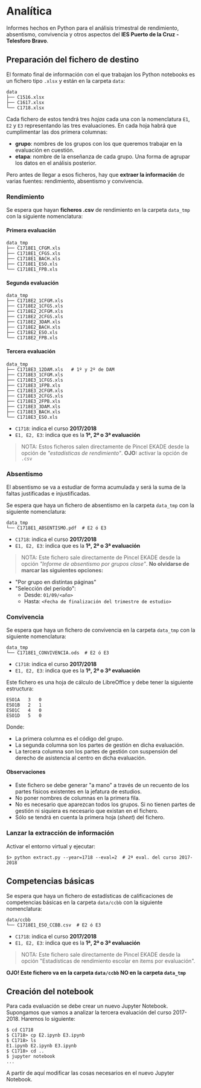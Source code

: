 # Analítica

Informes hechos en Python para el análisis trimestral de rendimiento, absentismo, convivencia y otros aspectos del **IES Puerto de la Cruz - Telesforo Bravo**.

## Preparación del fichero de destino

El formato final de información con el que trabajan los Python notebooks es un fichero tipo `.xlsx` y están en la carpeta `data`:

~~~
data
├── C1516.xlsx
├── C1617.xlsx
└── C1718.xlsx
~~~

Cada fichero de estos tendrá tres *hojas* cada una con la nomenclatura `E1`, `E2` y `E3` representando las tres evaluaciones. En cada hoja habrá que cumplimentar las dos primera columnas:
- **grupo**: nombres de los grupos con los que queremos trabajar en la evaluación en cuestión.
- **etapa**: nombre de la enseñanza de cada grupo. Una forma de agrupar los datos en el análisis posterior.

Pero antes de llegar a esos ficheros, hay que **extraer la información** de varias fuentes: rendimiento, absentismo y convivencia.

### Rendimiento

Se espera que hayan **ficheros .csv** de rendimiento en la carpeta `data_tmp` con la siguiente nomenclatura:

#### Primera evaluación

~~~
data_tmp
├── C1718E1_CFGM.xls
├── C1718E1_CFGS.xls
├── C1718E1_BACH.xls
├── C1718E1_ESO.xls
└── C1718E1_FPB.xls
~~~

#### Segunda evaluación

~~~
data_tmp
├── C1718E2_1CFGM.xls
├── C1718E2_1CFGS.xls
├── C1718E2_2CFGM.xls
├── C1718E2_2CFGS.xls
├── C1718E2_3DAM.xls
├── C1718E2_BACH.xls
├── C1718E2_ESO.xls
└── C1718E2_FPB.xls
~~~

#### Tercera evaluación

~~~
data_tmp
├── C1718E3_12DAM.xls   # 1º y 2º de DAM
├── C1718E3_1CFGM.xls
├── C1718E3_1CFGS.xls
├── C1718E3_1FPB.xls
├── C1718E3_2CFGM.xls
├── C1718E3_2CFGS.xls
├── C1718E3_2FPB.xls
├── C1718E3_3DAM.xls
├── C1718E3_BACH.xls
└── C1718E3_ESO.xls
~~~

- `C1718`: indica el curso **2017/2018**
- `E1, E2, E3`: indica que es la **1ª, 2ª o 3ª evaluación**

> NOTA: Estos ficheros salen directamente de Pincel EKADE desde la opción de *"estadísticas de rendimiento"*. **OJO:** activar la opción de `.csv`

### Absentismo

El absentismo se va a estudiar de forma acumulada y será la suma de la faltas justificadas e injustificadas.

Se espera que haya un fichero de absentismo en la carpeta `data_tmp` con la siguiente nomenclatura:

~~~
data_tmp
└── C1718E1_ABSENTISMO.pdf  # E2 ó E3
~~~

- `C1718`: indica el curso **2017/2018**
- `E1, E2, E3`: indica que es la **1ª, 2ª o 3ª evaluación**

> NOTA: Este fichero sale directamente de Pincel EKADE desde la opción *"Informe de absentismo por grupos clase"*. **No olvidarse de marcar las siguientes opciones:**

- "Por grupo en distintas páginas"
- "Selección del período":
    - Desde: `01/09/<año>`
    - Hasta: `<Fecha de finalización del trimestre de estudio>`

### Convivencia

Se espera que haya un fichero de convivencia en la carpeta `data_tmp` con la siguiente nomenclatura:

~~~
data_tmp
└── C1718E1_CONVIVENCIA.ods  # E2 ó E3
~~~

- `C1718`: indica el curso **2017/2018**
- `E1, E2, E3`: indica que es la **1ª, 2ª o 3ª evaluación**

Este fichero es una hoja de cálculo de LibreOffice y debe tener la siguiente estructura:

~~~
ESO1A   3   0
ESO1B   2   1
ESO1C   4   0
ESO1D   5   0
~~~

Donde:

- La primera columna es el código del grupo.
- La segunda columna son los partes de gestión en dicha evaluación.
- La tercera columna son los partes de gestión con suspensión del derecho de asistencia al centro en dicha evaluación.

#### Observaciones

- Este fichero se debe generar "a mano" a través de un recuento de los partes físicos existentes en la jefatura de estudios.
- No poner nombres de columnas en la primera fila.
- No es necesario que aparezcan todos los grupos. Si no tienen partes de gestión ni siquiera es necesario que existan en el fichero.
- Sólo se tendrá en cuenta la primera hoja (*sheet*) del fichero.

### Lanzar la extracción de información


Activar el entorno virtual y ejecutar:

~~~console
$> python extract.py --year=1718 --eval=2  # 2ª eval. del curso 2017-2018
~~~

## Competencias básicas

Se espera que haya un fichero de estadísticas de calificaciones de competencias básicas en la carpeta `data/ccbb` con la siguiente nomenclatura:

~~~
data/ccbb
└── C1718E1_ESO_CCBB.csv  # E2 ó E3
~~~

- `C1718`: indica el curso **2017/2018**
- `E1, E2, E3`: indica que es la **1ª, 2ª o 3ª evaluación**

> NOTA: Este fichero sale directamente de Pincel EKADE desde la opción "Estadísticas de rendimiento escolar en items por evaluación".

**OJO! Este fichero va en la carpeta `data/ccbb` NO en la carpeta `data_tmp`**

## Creación del notebook

Para cada evaluación se debe crear un nuevo Jupyter Notebook. Supongamos que vamos a analizar la tercera evaluación del curso 2017-2018. Haremos lo siguiente:

~~~console
$ cd C1718
$ C1718> cp E2.ipynb E3.ipynb
$ C1718> ls
E1.ipynb E2.ipynb E3.ipynb
$ C1718> cd ..
$ jupyter notebook
...
~~~

A partir de aquí modificar las cosas necesarios en el nuevo Jupyter Notebook.
